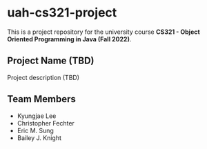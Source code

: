 # uah-cs321-project

This is a project repository for the university course **CS321 - Object Oriented
Programming in Java (Fall 2022)**.

## Project Name (TBD)

Project description (TBD)

## Team Members

* Kyungjae Lee
* Christopher Fechter
* Eric M. Sung
* Bailey J. Knight
